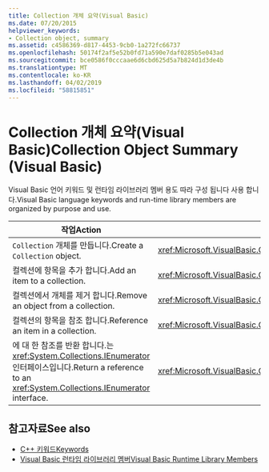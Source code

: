 ```yaml
---
title: Collection 개체 요약(Visual Basic)
ms.date: 07/20/2015
helpviewer_keywords:
- Collection object, summary
ms.assetid: c4586369-d817-4453-9cb0-1a272fc66737
ms.openlocfilehash: 50174f2af5e52b0fd71a590e7daf0285b5e043ad
ms.sourcegitcommit: bce0586f0cccaae6d6cbd625d5a7b824d1d3de4b
ms.translationtype: MT
ms.contentlocale: ko-KR
ms.lasthandoff: 04/02/2019
ms.locfileid: "58815851"
---
```

# <a name="collection-object-summary-visual-basic"></a><span data-ttu-id="426b2-102">Collection 개체 요약(Visual Basic)</span><span class="sxs-lookup"><span data-stu-id="426b2-102">Collection Object Summary (Visual Basic)</span></span>
<span data-ttu-id="426b2-103">Visual Basic 언어 키워드 및 런타임 라이브러리 멤버 용도 따라 구성 됩니다 사용 합니다.</span><span class="sxs-lookup"><span data-stu-id="426b2-103">Visual Basic language keywords and run-time library members are organized by purpose and use.</span></span>  
  
|<span data-ttu-id="426b2-104">작업</span><span class="sxs-lookup"><span data-stu-id="426b2-104">Action</span></span>|<span data-ttu-id="426b2-105">언어 요소</span><span class="sxs-lookup"><span data-stu-id="426b2-105">Language element</span></span>|  
|------------|----------------------|  
|<span data-ttu-id="426b2-106">`Collection` 개체를 만듭니다.</span><span class="sxs-lookup"><span data-stu-id="426b2-106">Create a `Collection` object.</span></span>|<xref:Microsoft.VisualBasic.Collection>|  
|<span data-ttu-id="426b2-107">컬렉션에 항목을 추가 합니다.</span><span class="sxs-lookup"><span data-stu-id="426b2-107">Add an item to a collection.</span></span>|<xref:Microsoft.VisualBasic.Collection.Add*>|  
|<span data-ttu-id="426b2-108">컬렉션에서 개체를 제거 합니다.</span><span class="sxs-lookup"><span data-stu-id="426b2-108">Remove an object from a collection.</span></span>|<xref:Microsoft.VisualBasic.Collection.Remove*>|  
|<span data-ttu-id="426b2-109">컬렉션의 항목을 참조 합니다.</span><span class="sxs-lookup"><span data-stu-id="426b2-109">Reference an item in a collection.</span></span>|<xref:Microsoft.VisualBasic.Collection.Item*>|  
|<span data-ttu-id="426b2-110">에 대 한 참조를 반환 합니다.는 <xref:System.Collections.IEnumerator> 인터페이스입니다.</span><span class="sxs-lookup"><span data-stu-id="426b2-110">Return a reference to an <xref:System.Collections.IEnumerator> interface.</span></span>|<xref:Microsoft.VisualBasic.Collection.System%23Collections%23IEnumerable%23GetEnumerator%2A>|  
  
## <a name="see-also"></a><span data-ttu-id="426b2-111">참고자료</span><span class="sxs-lookup"><span data-stu-id="426b2-111">See also</span></span>

- [<span data-ttu-id="426b2-112">C++ 키워드</span><span class="sxs-lookup"><span data-stu-id="426b2-112">Keywords</span></span>](../../../visual-basic/language-reference/keywords/index.md)
- [<span data-ttu-id="426b2-113">Visual Basic 런타임 라이브러리 멤버</span><span class="sxs-lookup"><span data-stu-id="426b2-113">Visual Basic Runtime Library Members</span></span>](../../../visual-basic/language-reference/runtime-library-members.md)
